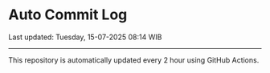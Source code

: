 # Auto Commit Log

Last updated: Tuesday, 15-07-2025 08:14 WIB

---

This repository is automatically updated every 2 hour using GitHub Actions.
